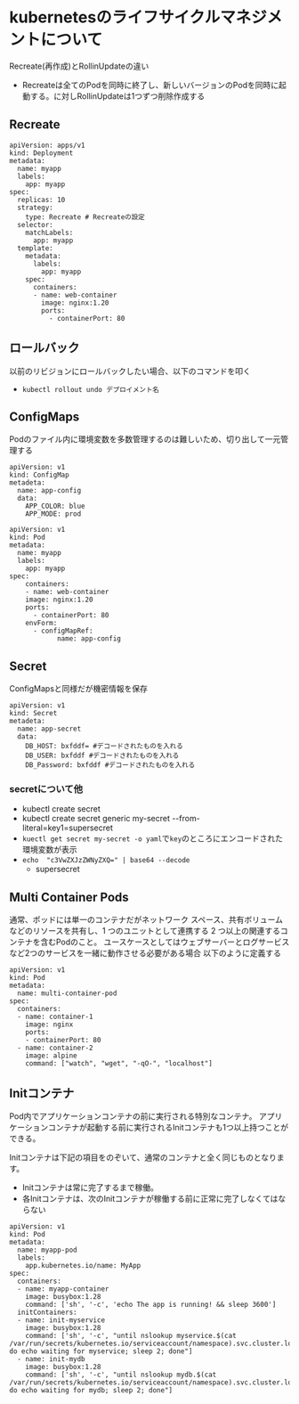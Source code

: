 # kubernetesのライフサイクルマネジメントについて
Recreate(再作成)とRollinUpdateの違い
- Recreateは全てのPodを同時に終了し、新しいバージョンのPodを同時に起動する。に対しRollinUpdateは1つずつ削除作成する

## Recreate
```
apiVersion: apps/v1
kind: Deployment
metadata:
  name: myapp
  labels:
    app: myapp
spec:
  replicas: 10
  strategy:
    type: Recreate # Recreateの設定
  selector:
    matchLabels:
      app: myapp
  template:
    metadata:
      labels:
        app: myapp
    spec:
      containers:
      - name: web-container
        image: nginx:1.20
        ports:
          - containerPort: 80
```

## ロールバック
以前のリビジョンにロールバックしたい場合、以下のコマンドを叩く
- `kubectl rollout undo デプロイメント名`

## ConfigMaps
Podのファイル内に環境変数を多数管理するのは難しいため、切り出して一元管理する
```
apiVersion: v1
kind: ConfigMap
metadeta:
  name: app-config
  data:
    APP_COLOR: blue
    APP_MODE: prod
```
```
apiVersion: v1
kind: Pod
metadata:
  name: myapp
  labels:
    app: myapp
spec:
    containers:
    - name: web-container
    image: nginx:1.20
    ports:
      - containerPort: 80
    envForm:
      - configMapRef:
            name: app-config
```

## Secret
ConfigMapsと同様だが機密情報を保存
```
apiVersion: v1
kind: Secret
metadeta:
  name: app-secret
  data:
    DB_HOST: bxfddf= #デコードされたものを入れる
    DB_USER: bxfddf #デコードされたものを入れる
    DB_Password: bxfddf #デコードされたものを入れる
```

### secretについて他
- kubectl create secret
- kubectl create secret generic my-secret --from-literal=key1=supersecret
- `kuectl get secret my-secret -o yaml`で`key`のところにエンコードされた環境変数が表示
- `echo  "c3VwZXJzZWNyZXQ=" | base64 --decode`
  - supersecret


## Multi Container Pods
通常、ポッドには単一のコンテナだがネットワーク スペース、共有ボリュームなどのリソースを共有し、1 つのユニットとして連携する 2 つ以上の関連するコンテナを含むPodのこと。
ユースケースとしてはウェブサーバーとログサービスなど2つのサービスを一緒に動作させる必要がある場合
以下のように定義する
```
apiVersion: v1
kind: Pod
metadata:
  name: multi-container-pod
spec:
  containers:
  - name: container-1
    image: nginx
    ports:
    - containerPort: 80
  - name: container-2
    image: alpine
    command: ["watch", "wget", "-qO-", "localhost"]
```

## Initコンテナ
Pod内でアプリケーションコンテナの前に実行される特別なコンテナ。
アプリケーションコンテナが起動する前に実行されるInitコンテナも1つ以上持つことができる。

Initコンテナは下記の項目をのぞいて、通常のコンテナと全く同じものとなります。
- Initコンテナは常に完了するまで稼働。
- 各Initコンテナは、次のInitコンテナが稼働する前に正常に完了しなくてはならない
```
apiVersion: v1
kind: Pod
metadata:
  name: myapp-pod
  labels:
    app.kubernetes.io/name: MyApp
spec:
  containers:
  - name: myapp-container
    image: busybox:1.28
    command: ['sh', '-c', 'echo The app is running! && sleep 3600']
  initContainers:
  - name: init-myservice
    image: busybox:1.28
    command: ['sh', '-c', "until nslookup myservice.$(cat /var/run/secrets/kubernetes.io/serviceaccount/namespace).svc.cluster.local; do echo waiting for myservice; sleep 2; done"]
  - name: init-mydb
    image: busybox:1.28
    command: ['sh', '-c', "until nslookup mydb.$(cat /var/run/secrets/kubernetes.io/serviceaccount/namespace).svc.cluster.local; do echo waiting for mydb; sleep 2; done"]
```
